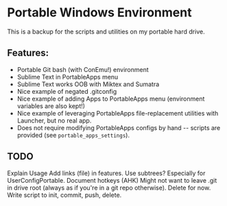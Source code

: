 # Portable Windows Environment

This is a backup for the scripts and utilities on my portable hard drive.

## Features:

* Portable Git bash (with ConEmu!) environment
* Sublime Text in PortableApps menu
* Sublime Text works OOB with Miktex and Sumatra
* Nice example of negated .gitconfig
* Nice example of adding Apps to PortableApps menu (environment variables are also kept!)
* Nice example of leveraging PortableApps file-replacement utilities with Launcher, but no real app. 
* Does not require modifying PortableApps configs by hand -- scripts are provided (see ``portable_apps_settings``). 

## TODO
Explain Usage
Add links (file) in features.
Use subtrees? Especially for UserConfigPortable.
Document hotkeys (AHK)
Might not want to leave .git in drive root (always as if you're in a git repo otherwise). Delete for now. Write script to init, commit, push, delete. 


